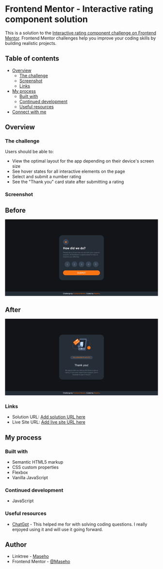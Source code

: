 # Frontend Mentor - Interactive rating component solution

This is a solution to the [Interactive rating component challenge on Frontend Mentor](https://www.frontendmentor.io/challenges/interactive-rating-component-koxpeBUmI). Frontend Mentor challenges help you improve your coding skills by building realistic projects. 

## Table of contents


- [Overview](#overview)
  - [The challenge](#the-challenge)
  - [Screenshot](#screenshot)
  - [Links](#links)
- [My process](#my-process)
  - [Built with](#built-with)
  - [Continued development](#continued-development)
  - [Useful resources](#useful-resources)
- [Connect with me](#connect-with-me)



## Overview

### The challenge

Users should be able to:

- View the optimal layout for the app depending on their device's screen size
- See hover states for all interactive elements on the page
- Select and submit a number rating
- See the "Thank you" card state after submitting a rating

### Screenshot
  ## Before
![](./images/Screenshot.png)

  ## After
  ![](./images/Screenshot2.png)


### Links

- Solution URL: [Add solution URL here](https://your-solution-url.com)
- Live Site URL: [Add live site URL here](https://your-live-site-url.com)

## My process

### Built with

- Semantic HTML5 markup
- CSS custom properties
- Flexbox
- Vanilla JavaScript


### Continued development

- JavaScript
### Useful resources

- [ChatGpt](https://chat.openai.com/?model=text-davinci-002-render-sha) - This helped me for with solving coding questions. I really enjoyed using it and will use it going forward.



## Author

- Linktree - [Maseho](https://linktr.ee/maseho_chipoya)
- Frontend Mentor - [@Maseho](https://www.frontendmentor.io/profile/Maseho)
